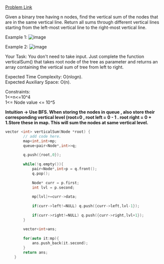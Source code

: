 [Problem Link](https://www.geeksforgeeks.org/problems/vertical-sum/1)<br>

Given a binary tree having n nodes, find the vertical sum of the nodes that are in the same vertical line. Return all sums through different vertical lines starting from the left-most vertical line to the right-most vertical line.<br>

Example 1:
![image](https://github.com/akscpp/GeeksforGeeks_POTD/assets/129672950/74e6bc1c-5d69-4147-a438-5ef1c10569e8)

Example 2:
![image](https://github.com/akscpp/GeeksforGeeks_POTD/assets/129672950/b2ea063b-b156-4c1e-96e4-5051742105b4)

Your Task:
You don't need to take input. Just complete the function verticalSum() that takes root node of the tree as parameter and returns an array containing the vertical sum of tree from left to right.<br>

Expected Time Complexity: O(nlogn).<br>
Expected Auxiliary Space: O(n).<br>

Constraints:<br>
1<=n<=10^4<br>
1<= Node value <= 10^5<br>

__Intuition -> Use BFS. When storing the nodes in queue , also store their corresponding vertical level (root=0 , root left = 0 - 1 . root right = 0 + 1.Store these in map. This will sum the nodes at same vertical level.__

```C++
vector <int> verticalSum(Node *root) {
        // add code here.
        map<int,int>mp;
        queue<pair<Node*,int>>q;
        
        q.push({root,0});
        
        while(!q.empty()){
            pair<Node*,int>p = q.front();
            q.pop();
            
            Node* curr = p.first;
            int lvl = p.second;
            
            mp[lvl]+=curr->data;
            
            if(curr->left!=NULL) q.push({curr->left,lvl-1});
            
            if(curr->right!=NULL) q.push({curr->right,lvl+1});
        }
        
        vector<int>ans;
        
        for(auto it:mp){
            ans.push_back(it.second);
        }
        return ans;
    }
```
